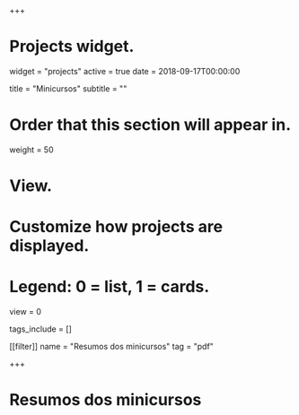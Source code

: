 +++
# Projects widget.
widget = "projects"
active = true
date = 2018-09-17T00:00:00

title = "Minicursos"
subtitle = ""

# Order that this section will appear in.
weight = 50


# View.
# Customize how projects are displayed.
# Legend: 0 = list, 1 = cards.
view = 0


tags_include = []

[[filter]]
  name = "Resumos dos minicursos"
  tag = "pdf"


+++

# **Resumos dos minicursos** 






